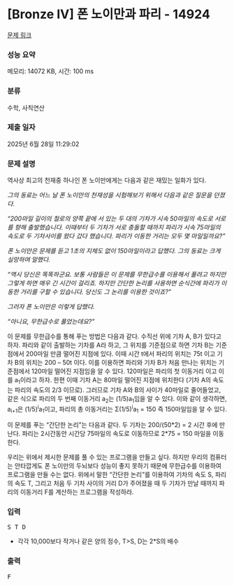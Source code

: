 # [Bronze IV] 폰 노이만과 파리 - 14924 

[문제 링크](https://www.acmicpc.net/problem/14924) 

### 성능 요약

메모리: 14072 KB, 시간: 100 ms

### 분류

수학, 사칙연산

### 제출 일자

2025년 6월 28일 11:29:02

### 문제 설명

<p>역사상 최고의 천재중 하나인 폰 노이만에게는 다음과 같은 재밌는 일화가 있다.</p>

<p><em>그의 동료는 어느 날 폰 노이만의 천재성을 시험해보기 위해서 다음과 같은 질문을 던졌다. </em></p>

<p><em>“200마일 길이의 철로의 양쪽 끝에 서 있는 두 대의 기차가 시속 50마일의 속도로 서로를 향해 출발했습니다. 이때부터 두 기차가 서로 충돌할 때까지 파리가 시속 75마일의 속도로 두 기차사이를 왔다 갔다 했습니다. 파리가 이동한 거리는 모두 몇 마일일까요?”</em></p>

<p><em>폰 노이만은 문제를 듣고 1초의 지체도 없이 150마일이라고 답했다. 그의 동료는 크게 실망하며 말했다.</em></p>

<p><em>“역시 당신은 똑똑하군요. 보통 사람들은 이 문제를 무한급수를 이용해서 풀려고 하지만 그렇게 하면 매우 긴 시간이 걸리죠. 하지만 간단한 논리를 사용하면 순식간에 파리가 이동한 거리를 구할 수 있습니다. 당신도 그 논리를 이용한 것이죠?”</em></p>

<p><em>그러자 폰 노이만은 이렇게 답했다.</em></p>

<p><em>“아니요, 무한급수로 풀었는데요?”</em></p>

<p>이 문제를 무한급수를 통해 푸는 방법은 다음과 같다.  수직선 위에 기차 A, B가 있다고 하자.  파리와 같이 출발하는 기차를 A라 하고, 그 위치를 기준점으로 하면 기차 B는 기준점에서 200마일 만큼 떨어진 지점에 있다. 이때 시간 t에서 파리의 위치는 75t 이고 기차 B의 위치는 200 – 50t 이다. 이를 이용하면 파리와 기차 B가 처음 만나는 위치는 기준점에서 120마일 떨어진 지점임을 알 수 있다.  120마일은 파리의 첫 이동거리 이고 이를 a<sub>1</sub>이라고 하자.  한편 이때 기차 A는 80마일 떨어진 지점에 위치한다 (기차 A의 속도는 파리의 속도의 2/3 이므로).  그러므로 기차 A와 B의 사이가 40마일로 줄어들었고, 같은 식으로 파리의 두 번째 이동거리 a<sub>2</sub>는 (1/5)a<sub>1</sub>임을 알 수 있다.  이와 같이 생각하면, a<sub>i+1</sub>은 (1/5)<sup>i</sup>a<sub>1</sub>이고, 파리의 총 이동거리는 Σ(1/5)<sup>i</sup>a<sub>1</sub> = 150 즉 150마일임을 알 수 있다.</p>

<p>이 문제를 푸는 “간단한 논리”는 다음과 같다.  두 기차는 200/(50*2) = 2 시간 후에 만난다.  파리는 2시간동안 시간당 75마일의 속도로 이동하므로 2*75 = 150 마일을 이동한다.</p>

<p>우리는 위에서 제시한 문제를 풀 수 있는 프로그램을 만들고 싶다. 하지만 우리의 컴퓨터는 안타깝게도 폰 노이만의 두뇌보다 성능이 좋지 못하기 때문에 무한급수를 이용하여 프로그램을 만들 수는 없다.  위에서 말한 “간단한 논리”를 이용하여 기차의 속도 S,  파리의 속도 T, 그리고 처음 두 기차 사이의 거리 D가 주어졌을 때 두 기차가 만날 때까지 파리의 이동거리 F를 계산하는 프로그램을 작성하라.</p>

### 입력 

 <pre>S T D </pre>

<ul>
	<li>각각 10,000보다 작거나 같은 양의 정수, T>S, D는 2*S의 배수</li>
</ul>

### 출력 

 <pre>F</pre>

